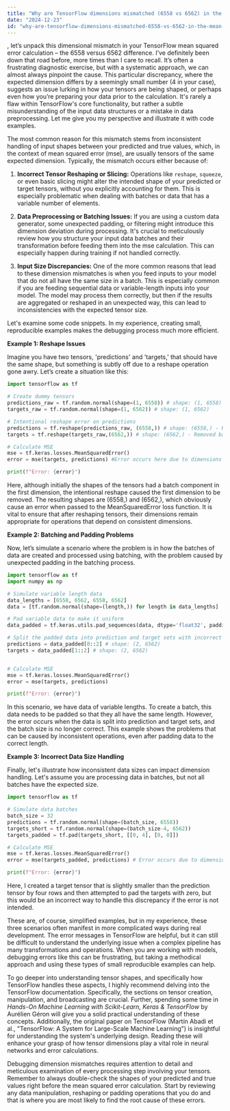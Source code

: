 ```yaml
---
title: "Why are TensorFlow dimensions mismatched (6558 vs 6562) in the mean squared error calculation?"
date: "2024-12-23"
id: "why-are-tensorflow-dimensions-mismatched-6558-vs-6562-in-the-mean-squared-error-calculation"
---
```


, let’s unpack this dimensional mismatch in your TensorFlow mean squared error calculation – the 6558 versus 6562 difference. I’ve definitely been down that road before, more times than I care to recall. It’s often a frustrating diagnostic exercise, but with a systematic approach, we can almost always pinpoint the cause. This particular discrepancy, where the expected dimension differs by a seemingly small number (4 in your case), suggests an issue lurking in how your tensors are being shaped, or perhaps even how you’re preparing your data prior to the calculation. It's rarely a flaw within TensorFlow's core functionality, but rather a subtle misunderstanding of the input data structures or a mistake in data preprocessing. Let me give you my perspective and illustrate it with code examples.

The most common reason for this mismatch stems from inconsistent handling of input shapes between your predicted and true values, which, in the context of mean squared error (mse), are usually tensors of the same expected dimension. Typically, the mismatch occurs either because of:

1. **Incorrect Tensor Reshaping or Slicing:** Operations like `reshape`, `squeeze`, or even basic slicing might alter the intended shape of your predicted or target tensors, without you explicitly accounting for them. This is especially problematic when dealing with batches or data that has a variable number of elements.

2. **Data Preprocessing or Batching Issues:** If you are using a custom data generator, some unexpected padding, or filtering might introduce this dimension deviation during processing. It's crucial to meticulously review how you structure your input data batches and their transformation before feeding them into the mse calculation. This can especially happen during training if not handled correctly.

3. **Input Size Discrepancies:** One of the more common reasons that lead to these dimension mismatches is when you feed inputs to your model that do not all have the same size in a batch. This is especially common if you are feeding sequential data or variable-length inputs into your model. The model may process them correctly, but then if the results are aggregated or reshaped in an unexpected way, this can lead to inconsistencies with the expected tensor size.

Let's examine some code snippets. In my experience, creating small, reproducible examples makes the debugging process much more efficient.

**Example 1: Reshape Issues**

Imagine you have two tensors, 'predictions' and 'targets,' that should have the same shape, but something is subtly off due to a reshape operation gone awry. Let’s create a situation like this:

```python
import tensorflow as tf

# Create dummy tensors
predictions_raw = tf.random.normal(shape=(1, 6558)) # shape: (1, 6558)
targets_raw = tf.random.normal(shape=(1, 6562)) # shape: (1, 6562)

# Intentional reshape error on predictions
predictions = tf.reshape(predictions_raw, (6558,)) # shape: (6558,) - Removed batch
targets = tf.reshape(targets_raw,(6562,)) # shape: (6562,) - Removed batch

# Calculate MSE
mse = tf.keras.losses.MeanSquaredError()
error = mse(targets, predictions) #Error occurs here due to dimensions

print(f"Error: {error}")
```

Here, although initially the shapes of the tensors had a batch component in the first dimension, the intentional reshape caused the first dimension to be removed. The resulting shapes are (6558,) and (6562,), which obviously cause an error when passed to the MeanSquaredError loss function. It is vital to ensure that after reshaping tensors, their dimensions remain appropriate for operations that depend on consistent dimensions.

**Example 2: Batching and Padding Problems**

Now, let’s simulate a scenario where the problem is in how the batches of data are created and processed using batching, with the problem caused by unexpected padding in the batching process.

```python
import tensorflow as tf
import numpy as np

# Simulate variable length data
data_lengths = [6558, 6562, 6558, 6562]
data = [tf.random.normal(shape=(length,)) for length in data_lengths]

# Pad variable data to make it uniform
data_padded = tf.keras.utils.pad_sequences(data, dtype='float32', padding='post', value=0.0, maxlen=6562)

# Split the padded data into prediction and target sets with incorrect logic
predictions = data_padded[0::2] # shape: (2, 6562)
targets = data_padded[1::2] # shape: (2, 6562)


# Calculate MSE
mse = tf.keras.losses.MeanSquaredError()
error = mse(targets, predictions)

print(f"Error: {error}")
```

In this scenario, we have data of variable lengths. To create a batch, this data needs to be padded so that they all have the same length. However, the error occurs when the data is split into prediction and target sets, and the batch size is no longer correct. This example shows the problems that can be caused by inconsistent operations, even after padding data to the correct length.

**Example 3: Incorrect Data Size Handling**

Finally, let's illustrate how inconsistent data sizes can impact dimension handling. Let's assume you are processing data in batches, but not all batches have the expected size.

```python
import tensorflow as tf

# Simulate data batches
batch_size = 32
predictions = tf.random.normal(shape=(batch_size, 6558))
targets_short = tf.random.normal(shape=(batch_size-4, 6562))
targets_padded = tf.pad(targets_short, [[0, 4], [0, 0]])

# Calculate MSE
mse = tf.keras.losses.MeanSquaredError()
error = mse(targets_padded, predictions) # Error occurs due to dimension mismatch

print(f"Error: {error}")

```

Here, I created a target tensor that is slightly smaller than the prediction tensor by four rows and then attempted to pad the targets with zero, but this would be an incorrect way to handle this discrepancy if the error is not intended.

These are, of course, simplified examples, but in my experience, these three scenarios often manifest in more complicated ways during real development. The error messages in TensorFlow are helpful, but it can still be difficult to understand the underlying issue when a complex pipeline has many transformations and operations. When you are working with models, debugging errors like this can be frustrating, but taking a methodical approach and using these types of small reproducible examples can help.

To go deeper into understanding tensor shapes, and specifically how TensorFlow handles these aspects, I highly recommend delving into the TensorFlow documentation. Specifically, the sections on tensor creation, manipulation, and broadcasting are crucial. Further, spending some time in *Hands-On Machine Learning with Scikit-Learn, Keras & TensorFlow* by Aurélien Géron will give you a solid practical understanding of these concepts. Additionally, the original paper on TensorFlow (Martín Abadi et al., "TensorFlow: A System for Large-Scale Machine Learning") is insightful for understanding the system's underlying design. Reading these will enhance your grasp of how tensor dimensions play a vital role in neural networks and error calculations.

Debugging dimension mismatches requires attention to detail and meticulous examination of every processing step involving your tensors. Remember to always double-check the shapes of your predicted and true values right before the mean squared error calculation. Start by reviewing any data manipulation, reshaping or padding operations that you do and that is where you are most likely to find the root cause of these errors.
